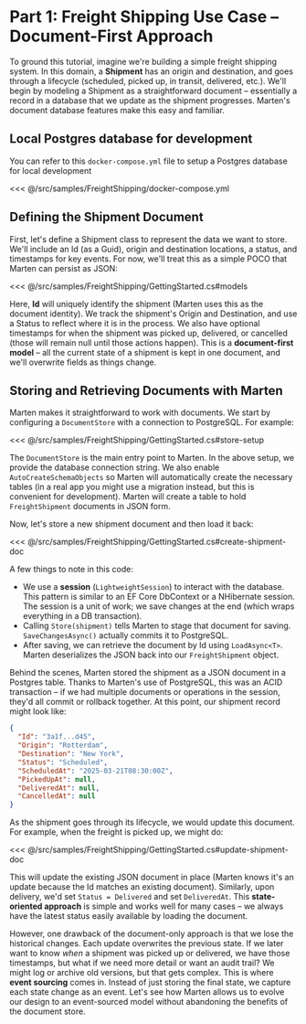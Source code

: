 # Part 1: Freight Shipping Use Case – Document-First Approach

To ground this tutorial, imagine we're building a simple freight shipping system. In this domain, a **Shipment** has an origin and destination, and goes through a lifecycle (scheduled, picked up, in transit, delivered, etc.). We'll begin by modeling a Shipment as a straightforward document – essentially a record in a database that we update as the shipment progresses. Marten's document database features make this easy and familiar.

## Local Postgres database for development

You can refer to this `docker-compose.yml` file to setup a Postgres database for local development

<<< @/src/samples/FreightShipping/docker-compose.yml

## Defining the Shipment Document

First, let's define a Shipment class to represent the data we want to store. We'll include an Id (as a Guid), origin and destination locations, a status, and timestamps for key events. For now, we'll treat this as a simple POCO that Marten can persist as JSON:

<<< @/src/samples/FreightShipping/GettingStarted.cs#models

Here, **Id** will uniquely identify the shipment (Marten uses this as the document identity). We track the shipment's Origin and Destination, and use a Status to reflect where it is in the process. We also have optional timestamps for when the shipment was picked up, delivered, or cancelled (those will remain null until those actions happen). This is a **document-first model** – all the current state of a shipment is kept in one document, and we'll overwrite fields as things change.

## Storing and Retrieving Documents with Marten

Marten makes it straightforward to work with documents. We start by configuring a `DocumentStore` with a connection to PostgreSQL. For example:

<<< @/src/samples/FreightShipping/GettingStarted.cs#store-setup

The `DocumentStore` is the main entry point to Marten. In the above setup, we provide the database connection string. We also enable `AutoCreateSchemaObjects` so Marten will automatically create the necessary tables (in a real app you might use a migration instead, but this is convenient for development). Marten will create a table to hold `FreightShipment` documents in JSON form.

Now, let's store a new shipment document and then load it back:

<<< @/src/samples/FreightShipping/GettingStarted.cs#create-shipment-doc

A few things to note in this code:

- We use a **session** (`LightweightSession`) to interact with the database. This pattern is similar to an EF Core DbContext or a NHibernate session. The session is a unit of work; we save changes at the end (which wraps everything in a DB transaction).
- Calling `Store(shipment)` tells Marten to stage that document for saving. `SaveChangesAsync()` actually commits it to PostgreSQL.
- After saving, we can retrieve the document by Id using `LoadAsync<T>`. Marten deserializes the JSON back into our `FreightShipment` object.

Behind the scenes, Marten stored the shipment as a JSON document in a Postgres table. Thanks to Marten's use of PostgreSQL, this was an ACID transaction – if we had multiple documents or operations in the session, they'd all commit or rollback together. At this point, our shipment record might look like:

```json
{
  "Id": "3a1f...d45", 
  "Origin": "Rotterdam",
  "Destination": "New York",
  "Status": "Scheduled",
  "ScheduledAt": "2025-03-21T08:30:00Z",
  "PickedUpAt": null,
  "DeliveredAt": null,
  "CancelledAt": null
}
```

As the shipment goes through its lifecycle, we would update this document. For example, when the freight is picked up, we might do:

<<< @/src/samples/FreightShipping/GettingStarted.cs#update-shipment-doc

This will update the existing JSON document in place (Marten knows it's an update because the Id matches an existing document). Similarly, upon delivery, we'd set `Status = Delivered` and set `DeliveredAt`. This **state-oriented approach** is simple and works well for many cases – we always have the latest status easily available by loading the document.

However, one drawback of the document-only approach is that we lose the historical changes. Each update overwrites the previous state. If we later want to know *when* a shipment was picked up or delivered, we have those timestamps, but what if we need more detail or want an audit trail? We might log or archive old versions, but that gets complex. This is where **event sourcing** comes in. Instead of just storing the final state, we capture each state change as an event. Let's see how Marten allows us to evolve our design to an event-sourced model without abandoning the benefits of the document store.
